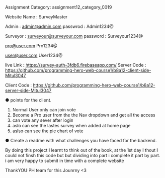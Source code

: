 

Assignment Category: assignment12_category_0019

Website Name : SurveyMaster

Admin    : admin@admin.com
passwrod : Admin1234@

Surveyor : surveyour@surveyour.com
password :  Surveyour1234@

pro@user.com
Pro1234@

user@user.com
User1234@

live Link   : https://survey-auth-3fdb6.firebaseapp.com/
Server Code : https://github.com/programming-hero-web-course1/b8a12-client-side-Mitul3047

Client Code : https://github.com/programming-hero-web-course1/b8a12-server-side-Mitul3047


●  points for the client.
1. Normal User only can join vote
2. Become a Pro user from the the Nav dropdown and get all the access
3. can vote any sever after login
4. aslo can see the lastes survey when added at home page
5. aslso can see the pie chart of vote



● Create a readme with what challenges you have faced for the backend.

By doing  this project I learnt to think out of the book, at the 1st day I thout I could not finsh this code but but dividing into part i complete it part by part. i am very happy to submit in time with a complete website

ThankYOU PH team for this Jounrny <3